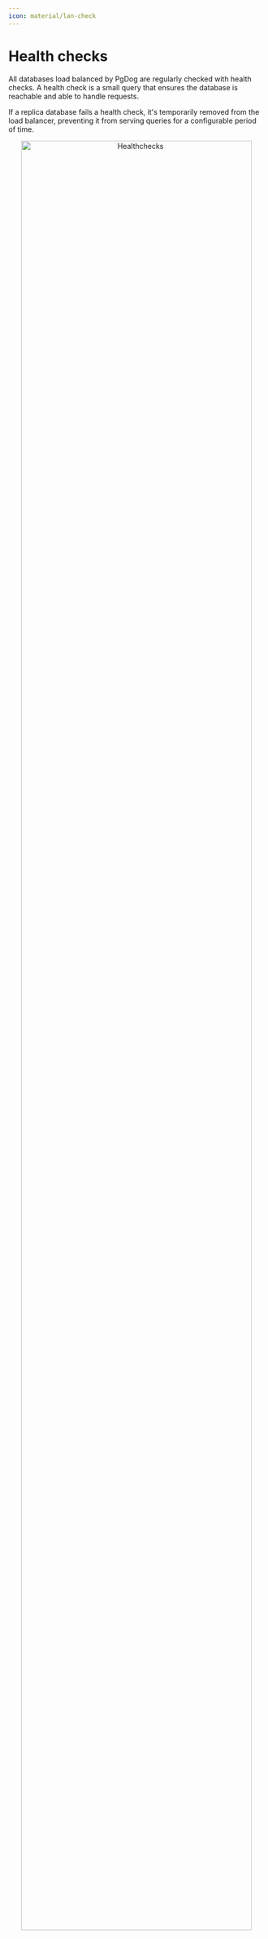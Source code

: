 ```yaml
---
icon: material/lan-check
---
```

# Health checks

All databases load balanced by PgDog are regularly checked with health checks. A health check is a small query that ensures the database is reachable and able to handle requests.

If a replica database fails a health check, it's temporarily removed from the load balancer, preventing it from serving queries for a configurable period of time.

<center>
  <img src="/images/healthchecks.png" width="95%" alt="Healthchecks"/>
</center>

## How it works

PgDog performs two kinds of health checks to ensure applications don't accidentally use a broken database to run a query:

| Health check | Description |
|-|-|
| Connection health check | Checks each connection in the pool before giving it to a client. This ensures all Postgres server connections are healthy. |
| Database health check | Checks idle databases to make sure they are still online and can serve queries. |

If a connection or database fails a health check, it is **temporarily removed** from the load balancer and cannot serve any more queries. This prevents applications from continuously hitting a broken database until it's restarted by an administrator.

!!! note "99.99% uptime"
    This strategy is very effective at reducing error rates in busy applications. If you are operating a large number of databases, hardware failures are relatively common and an effective load balancer is required to maintain 99.99% database uptime.

### Connection health check

A connection health check is occasionally performed when a client requests a connection from the connection pool. This happens when the client starts executing a transaction or sends an individual query.

The health check itself is an empty query (i.e., `;`) and is usually executed quite quickly by the Postgres server.

!!! note "Bypassing the Postgres parser"
    The empty query `;` has no commands, so Postgres doesn't use its parser to understand it. This only checks that the server on the other end of a connection is alive and responds to requests, which makes this especially quick.

If the health check query finishes successfully, the connection is marked healthy and given to the client to run the transaction. If not, the entire connection pool is banned from serving any additional queries and an error is returned to the client.

While the health check is cheap, running it on every single transaction is unnecessary and would cause undesirable latency. For this reason, the connection health check is performed once per configurable interval, controlled by the `healthcheck_interval` setting:

```toml
[general]
healthcheck_interval = 30_000 # Run a health check every 30 seconds
```

The **default** value is **30 seconds** (`30_000` milliseconds).

### Database health check

If your databases are relatively idle, connection health checks don't provide enough information about their state. This happens if your traffic has periods of inactivity, or serves only batch workloads.

The load balancer runs health check queries independently and asynchronously in the background. The frequency of background health checks is controlled by the `idle_healthcheck_interval` setting:

```toml
[general]
idle_healthcheck_interval = 30_000 # Run a health check every 30 seconds
```

The **default** value for this setting is **30 seconds** (`30_000` milliseconds).

#### Delaying health checks

When PgDog is first started, it's possible that the database or the network is not yet ready to handle requests. To make sure there are no false positives caused by a slow start, database health checks are started after a configurable delay, controlled by the `idle_healthcheck_delay` setting:

```toml
[general]
idle_healthcheck_delay = 5_000 # 5 seconds
```

The **default** value for this setting is **5 seconds** (`5_000` milliseconds).


### Primary database exception

While all databases receive health checks, only replicas can be removed from the load balancer. If the primary fails a health check, it will continue to serve writes. This is done because the database cluster doesn't have an alternative database to send write requests to and attempting to connect to the primary again has a higher chance of success than blocking queries outright.

## Restoring traffic

Databases are automatically put back into the load balancer after a period of time. This ensures that intermittent failures, like temporary network problems, don't require manual intervention by an administrator to restore service.

The amount of time the database is banned from serving traffic is controlled with the `ban_timeout` setting:

```toml
[general]
ban_timeout = 300_000 # 5 minutes
```

The **default** value is **5 minutes** (`300_000` milliseconds).

!!! note
    A database will not be placed back into the load balancer until it passes a health check again.

    Make sure that `idle_healthcheck_timeout` is set to a lower setting than `ban_timeout`, so health checks have time to run before you expect the database to resume serving traffic.

### False positives

It's possible for widespread network outages to cause false positives and block all databases from serving traffic. To avoid the situation where entire database clusters are taken offline by health checks, the load balancer has a built-in safety mechanism.

If all replicas are banned due to health check failure, the ban list is cleared immediately and all databases are placed back into active service.

## Timeouts

By default, the load balancer gives the database a limited amount of time to answer a health check. If it doesn't receive a reply, the database will be marked unhealthy and removed from the load balancer.

This behavior is configurable with the `healthcheck_timeout` setting:

```toml
[general]
healthcheck_timeout = 5_000 # 5 seconds in ms
```

The default value is `5_000` (5 seconds).

The health check timeout detects more subtle failure cases, like a slow network or an overloaded database. Due to the nature of the health check query itself, only a truly broken database wouldn't be able to respond to it quickly, which makes this method reliable at detecting and removing broken hardware.

## Load balancer health check

If you're running multiple instances of PgDog, like in a Kubernetes cluster for example, it's common practice to deploy a TCP load balancer in front of them to distribute traffic evenly between the containers.

TCP load balancers use their own health checks to make sure the containers they are proxying are up and running. PgDog supports two kinds of load balancer health checks:

| Load balancer check | Description |
|-|-|
| TCP health check | The load balancer attempts to create a connection by sending the `SYN` packet to the traffic port. |
| HTTP health check | The load balancer sends an `HTTP/1.1 GET` request to a configurable port and expects `HTTP/1.1 200 OK` as a response. |

Since PgDog itself is a TCP application, no additional configuration is required to handle TCP health checks. HTTP health checks require running an additional endpoint.

### HTTP endpoint

If your load balancer supports sending HTTP health checks to a configurable port (like AWS NLBs, for example), you can configure PgDog to run an HTTP server to respond to them:

```toml
[general]
healthcheck_endpoint = 8080
```

This is configurable on startup only and will spin up an HTTP server on `http://0.0.0.0:8080` (or whatever port you set).

This health check looks at all configured connection pools, and if **at least one** is online, responds with `HTTP/1.1 200 OK`. If _all_ connection pools are down because of failed health checks, PgDog will respond with `HTTP/1.1 502 Bad Gateway`.

!!! note "Handling a lot of requests"
    The HTTP health check uses existing internal state to answer requests and doesn't send queries to the connection pools. This makes it very quick and inexpensive, which ensures that massively distributed load balancers (like the AWS NLB) don't cause an unexpected influx of requests to the database.

To make configuration easier, the health check endpoint doesn't support HTTPS, so make sure to configure your load balancer to use plain HTTP only.
